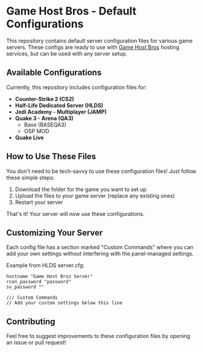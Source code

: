# Game Host Bros - Default Configurations

This repository contains default server configuration files for various game servers. These configs are ready to use with [Game Host Bros](https://gamehostbros.com) hosting services, but can be used with any server setup.

## Available Configurations

Currently, this repository includes configuration files for:

- **Counter-Strike 2 (CS2)**
- **Half-Life Dedicated Server (HLDS)**
- **Jedi Academy - Multiplayer (JAMP)**
- **Quake 3 - Arena (QA3)**
    - Base (BASEQA3)
    - OSP MOD
- **Quake Live**


## How to Use These Files

You don't need to be tech-savvy to use these configuration files! Just follow these simple steps:

1. Download the folder for the game you want to set up
2. Upload the files to your game server (replace any existing ones)
3. Restart your server

That's it! Your server will now use these configurations.

## Customizing Your Server

Each config file has a section marked "Custom Commands" where you can add your own settings without interfering with the panel-managed settings.

Example from HLDS server.cfg:
```
hostname "Game Host Bros Server"
rcon_password "password"
sv_password ""

/// Custom Commands
// Add your custom settings below this line
```

## Contributing

Feel free to suggest improvements to these configuration files by opening an issue or pull request!